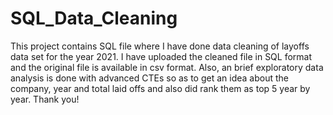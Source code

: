 # SQL_Data_Cleaning
This project contains SQL file where I have done data cleaning of layoffs data set for the year 2021. I have uploaded the cleaned file in SQL format and the original file is available in csv format.
Also, an brief exploratory data analysis is done with advanced CTEs so as to get an idea about the company, year and total laid offs and also did rank them as top 5 year by year.
Thank you!
